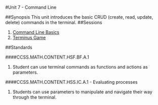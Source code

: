 #Unit 7 - Command Line

##Synopsis
This unit introduces the basic CRUD (create, read, update, delete) commands in the terminal. 
##Sessions

1. [Command Line Basics](sessions/1-commandline)
2. [Terminus Game](sessions/2-terminus)

##Standards

####CCSS.MATH.CONTENT.HSF.BF.A.1
1. Student	can use terminal commands as functions and actions as parameters.

####CCSS.MATH.CONTENT.HSS.IC.A.1 - Evaluating processes
1. Students	can use parameters to manipulate and navigate their way through the terminal.
